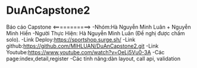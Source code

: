 # DuAnCapstone2
 Báo cáo Capstone
 <===========>
 -Nhóm:Hà Nguyễn Minh Luân + Nguyễn Minh Hiền
 -Người Thực Hiện: Hà Nguyễn Minh Luân (Đề nghị được chấm solo).
 -Link Deploy:https://sportshop.surge.sh/
 -Link github:https://github.com/MIHLUAN/DuAnCapstone2.git
 -Link Youtube:https://www.youtube.com/watch?v=OeLj5Vu0-3A
 -Các page:index,detail,register
 -Các tính năng:dàn layout, call api, validation